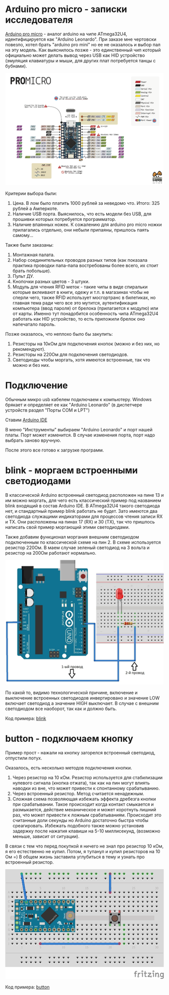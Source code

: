 # Arduino pro micro - записки исследователя #

[Arduino pro micro](http://www.pighixxx.com/test/2016/07/pro-micro-pinout/) - аналог arduino на чипе ATmega32U4, идентифицируется как "Arduino Leonardo". При заказе мне чертовски повезло, хотел брать "arduino pro mini" но ее не оказалось и выбор пал на эту модель. Как выяснилось позже - это единственный чип который официально может делать вывод через USB как HID устройство (эмуляция клавиатуры и мыши, для других плат потребуется танцы с бубнами).

![Распиновка](/images/pro_micro_pinout_v1_0_blue1.png)

Критерии выбора были:
1. Цена. В лом было платить 1000 рублей за неведомо что. Итого: 325 рублей а Амперкоте.
2. Наличие USB порта. Выяснилось, что есть модели без USB, для прошивки которых потребуется программатор.
3. Наличие впаянных ножек. К сожалению для arduino pro micro ножки прилагались отдельно, они небыли припаяны, пришлось паять самому...

Также были заказаны:
1. Монтажная палата.
2. Набор соединительных проводов разных типов (как показала практика проводки папа-папа востребованы более всего, их стоит брать побольше).
3. Пульт ДУ.
4. Кнопочки разных цветов - 3 штуки.
5. Модуль для чтения RFID меток - такие чипы в виде спиральки которые вклеивают в книги, одежу и т.п. в магазинах чтобы не сперли чего, также RFID использует мосгортранс в билетиках, но главная тема ради чего все это мутится, аутентификация компьютера (ввод пароля) от брелока (прилагается к модулю) или от карты. Именно тут понадобится особенность чипа ATmega32U4 работать как HID устройство, то есть приложили брелок оно напечатало пароль.

Позже оказалось, что неплохо было бы закупить:
1. Резисторы на 10кОм для подключения кнопок (можно и без них, но рекомендуют).
2. Резисторы на 220Ом для подключения светодиодов.
3. Светодиоды чтобы моргать, хотя имеются встроенные, так что можно и без них.

# Подключение #

Обычным микро usb кабелем подключаем к компьютеру. Windows брякает и определяет ее как "Arduino Leonardo" (в диспетчере устройств раздел "Порты COM и LPT")

Ставим [Arduino IDE](https://www.arduino.cc/en/main/software)

В меню "Инструменты" выбираем "Arduino Leonardo" и порт нашей платы. Порт может изменится. В случае изменения порта, порт надо выбрать заново вручную.

После этого все готово к загрузке программ.

# blink - моргаем встроенными светодиодами #

В классической Arduino встроенный светодиод расположен на пине 13 и им можно моргать, для чего есть классический пример под названием blink входящий в состав Arduino IDE. В ATmega32U4 такого светодиода нет, и стандартный пример blink работать не будет. Зато имеются два светодиода служащими индикаторами для процессов чтения записи RX и TX. Они расположены на пинах 17 (RX) и 30 (TX), так что пришлось написать свой пример моргающий этими светодиодами.

Также добавим функционал моргания внешним светодиодом подключенным по классической схеме на пин 2. В схеме используется резистор 220Ом. В маем случае зеленый светодиод на 3 вольта и резистор на 200Ом работают нормально.

![GitHub Logo](/images/scheme1.jpg)

По какой то, видимо технологической причине, включение и выключение встроенных светодиодов инвертировано и значение LOW включает светодиод а значение HIGH выключает. В случае с внешним светодиодом все наоборот, так как и должно быть.

Код примера: [blink](/blink)

# button - подключаем кнопку #

Пример прост - нажали на кнопку загорелся встроенный светодиод, отпустили потух.

Оказалось, есть несколько методов подключения кнопки.
1. Через резистор на 10 кОм. Резистор используется для стабилизации нулевого сигнала (кнопка отжата), так как на пин могут влиять наводки из вне, что может привести к спонтанному срабатыванию.
2. Через встроенный резистор. Метод считается ненадежным.
3. Сложная схема позволяющая избежать эффекта дребезга кнопки при срабатывании. Такое происходит когда контакт смыкается и размыкается, действие механическое и может коротнуть лишний раз, что может привести к ложным срабатываниям. Происходит это считанные доли секунды но Arduino достаточно быстра чтобы среагировать. Избежать подобного также можно установив задержку после нажатия клавиши на 5-10 миллисекунд, (возможно меньше, зависит от ситуации).

В связи с тем что перед покупкой я ничего не знал про резистор 10 кОм, я его естественно не купил. Потом, я тупанул и купил резисторов на 10 Ом =) В общем жизнь заставила углубиться в тему и узнать про встроенный резистор.

![Схема подключения кнопки напрямую](/images/button_direct_bb.png)

Код примера: [button](/button)
